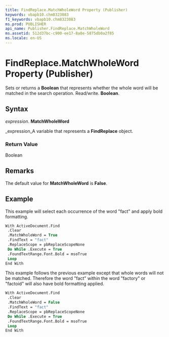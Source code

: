 ```yaml
---
title: FindReplace.MatchWholeWord Property (Publisher)
keywords: vbapb10.chm8323083
f1_keywords: vbapb10.chm8323083
ms.prod: PUBLISHER
api_name: Publisher.FindReplace.MatchWholeWord
ms.assetid: 512d37bc-c900-ee17-8a8e-5875db0a2f85
ms.locale: en-US
---
```



# FindReplace.MatchWholeWord Property (Publisher)

Sets or returns a  **Boolean** that represents whether the whole word will be matched in the search operation. Read/write. **Boolean**.


## Syntax

 _expression_. **MatchWholeWord**

 _expression_A variable that represents a  **FindReplace** object.


### Return Value

Boolean


## Remarks

The default value for  **MatchWholeWord** is **False**.


## Example

This example will select each occurrence of the word "fact" and apply bold formatting.


```vb
With ActiveDocument.Find 
 .Clear 
 .MatchWholeWord = True 
 .FindText = "fact" 
 .ReplaceScope = pbReplaceScopeNone 
 Do While .Execute = True 
 .FoundTextRange.Font.Bold = msoTrue 
 Loop 
End With 

```

This example follows the previous example except that whole words will not be matched. Therefore the word "fact" within the word "factory" or "factoid" will also have bold formatting applied.




```vb
With ActiveDocument.Find 
 .Clear 
 .MatchWholeWord = False 
 .FindText = "fact" 
 .ReplaceScope = pbReplaceScopeNone 
 Do While .Execute = True 
 .FoundTextRange.Font.Bold = msoTrue 
 Loop 
End With 

```


